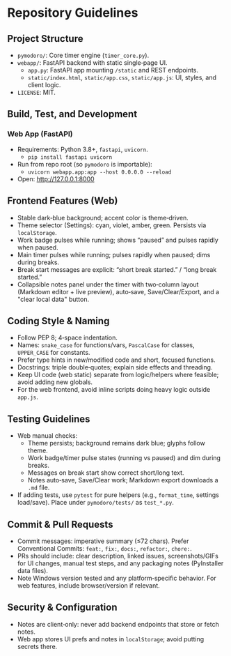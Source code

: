 # Repository Guidelines

## Project Structure
- `pymodoro/`: Core timer engine (`timer_core.py`).
- `webapp/`: FastAPI backend with static single‑page UI.
  - `app.py`: FastAPI app mounting `/static` and REST endpoints.
  - `static/index.html`, `static/app.css`, `static/app.js`: UI, styles, and client logic.
- `LICENSE`: MIT.

## Build, Test, and Development

### Web App (FastAPI)
- Requirements: Python 3.8+, `fastapi`, `uvicorn`.
  - `pip install fastapi uvicorn`
- Run from repo root (so `pymodoro` is importable):
  - `uvicorn webapp.app:app --host 0.0.0.0 --reload`
- Open: http://127.0.0.1:8000

## Frontend Features (Web)
- Stable dark‑blue background; accent color is theme‑driven.
- Theme selector (Settings): cyan, violet, amber, green. Persists via `localStorage`.
- Work badge pulses while running; shows “paused” and pulses rapidly when paused.
- Main timer pulses while running; pulses rapidly when paused; dims during breaks.
- Break start messages are explicit: “short break started.” / “long break started.”
- Collapsible notes panel under the timer with two‑column layout (Markdown editor + live preview), auto‑save, Save/Clear/Export, and a "clear local data" button.

## Coding Style & Naming
- Follow PEP 8; 4‑space indentation.
- Names: `snake_case` for functions/vars, `PascalCase` for classes, `UPPER_CASE` for constants.
- Prefer type hints in new/modified code and short, focused functions.
- Docstrings: triple double‑quotes; explain side effects and threading.
- Keep UI code (web static) separate from logic/helpers where feasible; avoid adding new globals.
- For the web frontend, avoid inline scripts doing heavy logic outside `app.js`.

## Testing Guidelines
- Web manual checks:
  - Theme persists; background remains dark blue; glyphs follow theme.
  - Work badge/timer pulse states (running vs paused) and dim during breaks.
  - Messages on break start show correct short/long text.
  - Notes auto‑save, Save/Clear work; Markdown export downloads a `.md` file.
- If adding tests, use `pytest` for pure helpers (e.g., `format_time`, settings load/save). Place under `pymodoro/tests/` as `test_*.py`.

## Commit & Pull Requests
- Commit messages: imperative summary (≤72 chars). Prefer Conventional Commits: `feat:`, `fix:`, `docs:`, `refactor:`, `chore:`.
- PRs should include: clear description, linked issues, screenshots/GIFs for UI changes, manual test steps, and any packaging notes (PyInstaller data files).
- Note Windows version tested and any platform‑specific behavior. For web features, include browser/version if relevant.

## Security & Configuration
- Notes are client‑only: never add backend endpoints that store or fetch notes.
- Web app stores UI prefs and notes in `localStorage`; avoid putting secrets there.

